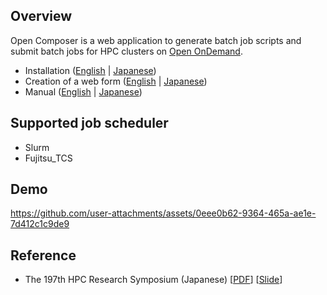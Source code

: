 ## Overview

Open Composer is a web application to generate batch job scripts and submit batch jobs for HPC clusters on [Open OnDemand](https://openondemand.org/).

- Installation ([English](./docs/INSTALL_en.md) | [Japanese](./docs/INSTALL_ja.md))
- Creation of a web form ([English](./docs/WEBFORM_en.md)  | [Japanese](./docs/WEBFORM_ja.md))
- Manual ([English](./docs/MANUAL_en.md) | [Japanese](./docs/MANUAL_ja.md))

## Supported job scheduler
- Slurm
- Fujitsu_TCS

## Demo
https://github.com/user-attachments/assets/0eee0b62-9364-465a-ae1e-7d412c1c9de9

## Reference
- The 197th HPC Research Symposium (Japanese) [[PDF](https://mnakao.net/data/2024/HPC197.pdf)] [[Slide](https://mnakao.net/data/2024/HPC197-slide.pdf)]
